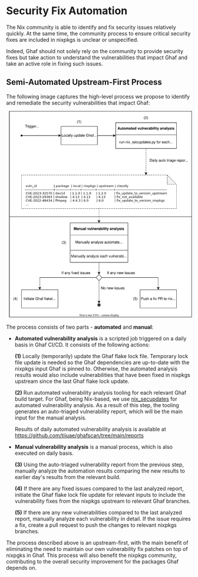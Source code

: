 <!--
    Copyright 2022-2024 TII (SSRC) and the Ghaf contributors
    SPDX-License-Identifier: CC-BY-SA-4.0
-->

# Security Fix Automation

The Nix community is able to identify and fix security issues relatively quickly. At the same time, the community process to ensure critical security fixes are included in nixpkgs is unclear or unspecified.

Indeed, Ghaf should not solely rely on the community to provide security fixes but take action to understand the vulnerabilities that impact Ghaf and take an active role in fixing such issues.


## Semi-Automated Upstream-First Process

The following image captures the high-level process we propose to identify and remediate the security vulnerabilities that impact Ghaf:

![Security Fix Automation](../img/ghaf-security-fix-automation.drawio.svg "Ghaf Security Fix Automation")

The process consists of two parts - **automated** and **manual**:

- **Automated vulnerability analysis** is a scripted job triggered on a daily basis in Ghaf CI/CD. It consists of the following actions:

  **(1)** Locally (temporarily) update the Ghaf flake lock file. Temporary lock file update is needed so the Ghaf dependencies are up-to-date with the nixpkgs input Ghaf is pinned to. Otherwise, the automated analysis results would also include vulnerabilities that have been fixed in nixpkgs upstream since the last Ghaf flake lock update.

  **(2)** Run automated vulnerability analysis tooling for each relevant Ghaf build target. For Ghaf, being Nix-based, we use [nix_secupdates](https://github.com/tiiuae/sbomnix/tree/main/scripts/nixupdate#nix_secupdates) for automated vulnerability analysis. As a result of this step, the tooling generates an auto-triaged vulnerability report, which will be the main input for the manual analysis.

  Results of daily automated vulnerability analysis is available at <https://github.com/tiiuae/ghafscan/tree/main/reports>

- **Manual vulnerability analysis** is a manual process, which is also executed on daily basis.

  **(3)** Using the auto-triaged vulnerability report from the previous step, manually analyze the automation results comparing the new results to earlier day's results from the relevant build.

  **(4)** If there are any fixed issues compared to the last analyzed report, initiate the Ghaf flake lock file update for relevant inputs to include the vulnerability fixes from the nixpkgs upstream to relevant Ghaf branches.

  **(5)** If there are any new vulnerabilities compared to the last analyzed report, manually analyze each vulnerability in detail. If the issue requires a fix, create a pull request to push the changes to relevant nixpkgs branches.

The process described above is an upstream-first, with the main benefit of eliminating the need to maintain our own vulnerability fix patches on top of nixpgks in Ghaf. This process will also benefit the nixpkgs community, contributing to the overall security improvement for the packages Ghaf depends on.
